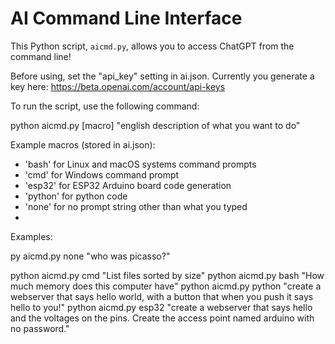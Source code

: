 # AI Command Line Interface

This Python script, `aicmd.py`, allows you to access ChatGPT from the command line!

Before using, set the "api_key" setting in ai.json. Currently you generate a key here: https://beta.openai.com/account/api-keys

To run the script, use the following command:

python aicmd.py [macro] "english description of what you want to do"

Example macros (stored in ai.json):
- 'bash' for Linux and macOS systems command prompts
- 'cmd' for Windows command prompt
- 'esp32' for ESP32 Arduino board code generation
- 'python' for python code
- 'none' for no prompt string other than what you typed
- 
Examples:

py aicmd.py none "who was picasso?"

python aicmd.py cmd "List files sorted by size"
python aicmd.py bash "How much memory does this computer have"
python aicmd.py python "create a webserver that says hello world, with a button that when you push it says hello to you!"
python aicmd.py esp32 "create a webserver that says hello and the voltages on the pins. Create the access point named arduino with no password."  
